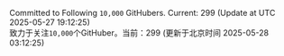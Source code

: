Committed to Following `10,000` GitHubers. Current: <!-- FOLLOWING_COUNT -->299<!-- FOLLOWING_COUNT --> (Update at UTC <!-- LAST_UPDATED -->2025-05-27 19:12:25<!-- LAST_UPDATED -->)<br>
致力于关注`10,000`个GitHuber。当前：<!-- FOLLOWING_COUNT -->299<!-- FOLLOWING_COUNT --> (更新于北京时间 <!-- LAST_UPDATED_CST -->2025-05-28 03:12:25<!-- LAST_UPDATED_CST -->)
